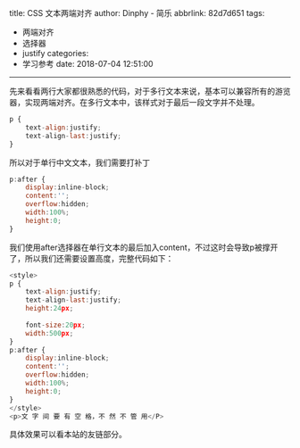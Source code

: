 title: CSS 文本两端对齐
author: Dinphy - 简乐
abbrlink: 82d7d651
tags:
  - 两端对齐
  - 选择器
  - justify
categories:
  - 学习参考
date: 2018-07-04 12:51:00
---
先来看看两行大家都很熟悉的代码，对于多行文本来说，基本可以兼容所有的游览器，实现两端对齐。在多行文本中，该样式对于最后一段文字并不处理。

```js
p {
    text-align:justify;
    text-align-last:justify;
}
```

所以对于单行中文文本，我们需要打补丁

```js
p:after {
    display:inline-block;
    content:'';
    overflow:hidden;
    width:100%;
    height:0;
}
```
我们使用after选择器在单行文本的最后加入content，不过这时会导致p被撑开了，所以我们还需要设置高度，完整代码如下：

```js
<style>
p {
    text-align:justify;
    text-align-last:justify;
    height:24px;
 
    font-size:20px;
    width:500px;
}
p:after {
    display:inline-block;
    content:'';
    overflow:hidden;
    width:100%;
    height:0;
}
</style>
<p>文 字 间 要 有 空 格，不 然 不 管 用</P>
```

具体效果可以看本站的友链部分。